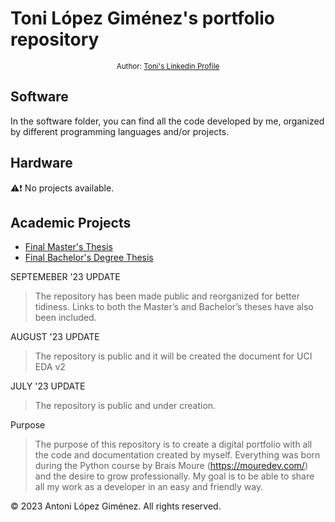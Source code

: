 # Toni López Giménez's portfolio repository

<div align="center">
<sub>Author:
<a href="https://www.linkedin.com/in/toni-lopez-gimenez/" target="_blank">Toni's Linkedin Profile</a><br>
</sub>
</div>

## Software

In the software folder, you can find all the code developed by me, organized by different programming languages and/or projects.

## Hardware

:warning::exclamation: No projects available.

## Academic Projects
- [Final Master's Thesis](https://github.com/tonilgdev/FinalMasterThesis_LopezGimenez)
- [Final Bachelor's Degree Thesis](https://github.com/tonilgdev/FinalBachelorThesis_LopezGimenez)

SEPTEMEBER '23 UPDATE
> The repository has been made public and reorganized for better tidiness. Links to both the Master’s and Bachelor’s theses have also been included.

AUGUST '23 UPDATE
> The repository is public and it will be created the document for UCI EDA v2

JULY '23 UPDATE
> The repository is public and  under creation.

Purpose
> The purpose of this repository is to create a digital portfolio with all the code and documentation created by myself. Everything was born during the Python course by Brais Moure (https://mouredev.com/) and the desire to grow professionally. My goal is to be able to share all my work as a developer in an easy and friendly way.

© 2023 Antoni López Giménez. All rights reserved.

